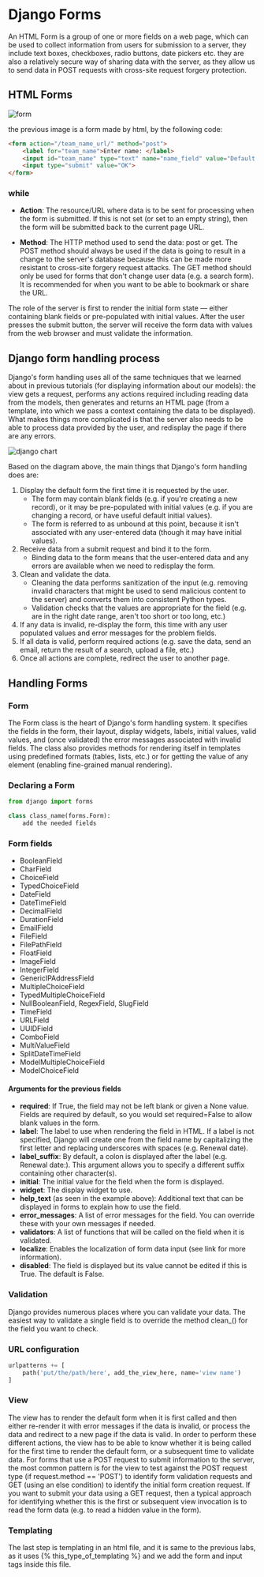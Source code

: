 # Django Forms

An HTML Form is a group of one or more fields on a web page, which can be used to collect information from users for submission to a server, they include text boxes, checkboxes, radio buttons, date pickers etc. they are also a relatively secure way of sharing data with the server, as they allow us to send data in POST requests with cross-site request forgery protection.

## HTML Forms

![form](https://developer.mozilla.org/en-US/docs/Learn/Server-side/Django/Forms/form_example_name_field.png)

the previous image is a form made by html, by the following code:

```html
<form action="/team_name_url/" method="post">
    <label for="team_name">Enter name: </label>
    <input id="team_name" type="text" name="name_field" value="Default name for team.">
    <input type="submit" value="OK">
</form>
```

### while

* **Action**: The resource/URL where data is to be sent for processing when the form is submitted. If this is not set (or set to an empty string), then the form will be submitted back to the current page URL.

* **Method**: The HTTP method used to send the data: post or get.
The POST method should always be used if the data is going to result in a change to the server's database because this can be made more resistant to cross-site forgery request attacks.
The GET method should only be used for forms that don't change user data (e.g. a search form). It is recommended for when you want to be able to bookmark or share the URL.

The role of the server is first to render the initial form state — either containing blank fields or pre-populated with initial values. After the user presses the submit button, the server will receive the form data with values from the web browser and must validate the information.

## Django form handling process

Django's form handling uses all of the same techniques that we learned about in previous tutorials (for displaying information about our models): the view gets a request, performs any actions required including reading data from the models, then generates and returns an HTML page (from a template, into which we pass a context containing the data to be displayed). What makes things more complicated is that the server also needs to be able to process data provided by the user, and redisplay the page if there are any errors.

![django chart](https://developer.mozilla.org/en-US/docs/Learn/Server-side/Django/Forms/form_handling_-_standard.png)

Based on the diagram above, the main things that Django's form handling does are:

1. Display the default form the first time it is requested by the user.
    * The form may contain blank fields (e.g. if you're creating a new record), or it may be pre-populated with initial values (e.g. if you are changing a record, or have useful default initial values).
    * The form is referred to as unbound at this point, because it isn't associated with any user-entered data (though it may have initial values).
2. Receive data from a submit request and bind it to the form.
    * Binding data to the form means that the user-entered data and any errors are available when we need to redisplay the form.
3. Clean and validate the data.
    * Cleaning the data performs sanitization of the input (e.g. removing invalid characters that might be used to send malicious content to the server) and converts them into consistent Python types.
    * Validation checks that the values are appropriate for the field (e.g. are in the right date range, aren't too short or too long, etc.)
4. If any data is invalid, re-display the form, this time with any user populated values and error messages for the problem fields.
5. If all data is valid, perform required actions (e.g. save the data, send an email, return the result of a search, upload a file, etc.)
6. Once all actions are complete, redirect the user to another page.

## Handling Forms

### Form

The Form class is the heart of Django's form handling system. It specifies the fields in the form, their layout, display widgets, labels, initial values, valid values, and (once validated) the error messages associated with invalid fields. The class also provides methods for rendering itself in templates using predefined formats (tables, lists, etc.) or for getting the value of any element (enabling fine-grained manual rendering).

### Declaring a Form

```python
from django import forms

class class_name(forms.Form):
    add the needed fields
```

### Form fields

* BooleanField
* CharField
* ChoiceField
* TypedChoiceField
* DateField
* DateTimeField
* DecimalField
* DurationField
* EmailField
* FileField
* FilePathField
* FloatField
* ImageField
* IntegerField
* GenericIPAddressField
* MultipleChoiceField
* TypedMultipleChoiceField
* NullBooleanField, RegexField, SlugField
* TimeField
* URLField
* UUIDField
* ComboField
* MultiValueField
* SplitDateTimeField
* ModelMultipleChoiceField
* ModelChoiceField

#### Arguments for the previous fields

* **required**: If True, the field may not be left blank or given a None value. Fields are required by default, so you would set required=False to allow blank values in the form.
* **label**: The label to use when rendering the field in HTML. If a label is not specified, Django will create one from the field name by capitalizing the first letter and replacing underscores with spaces (e.g. Renewal date).
* **label_suffix**: By default, a colon is displayed after the label (e.g. Renewal date:). This argument allows you to specify a different suffix containing other character(s).
* **initial**: The initial value for the field when the form is displayed.
* **widget**: The display widget to use.
* **help_text** (as seen in the example above): Additional text that can be displayed in forms to explain how to use the field.
* **error_messages**: A list of error messages for the field. You can override these with your own messages if needed.
* **validators**: A list of functions that will be called on the field when it is validated.
* **localize**: Enables the localization of form data input (see link for more information).
* **disabled**: The field is displayed but its value cannot be edited if this is True. The default is False.

### Validation

Django provides numerous places where you can validate your data. The easiest way to validate a single field is to override the method clean_<fieldname>() for the field you want to check.

### URL configuration

```python
urlpatterns += [
    path('put/the/path/here', add_the_view_here, name='view name')
]
```

### View

The view has to render the default form when it is first called and then either re-render it with error messages if the data is invalid, or process the data and redirect to a new page if the data is valid. In order to perform these different actions, the view has to be able to know whether it is being called for the first time to render the default form, or a subsequent time to validate data.
For forms that use a POST request to submit information to the server, the most common pattern is for the view to test against the POST request type (if request.method == 'POST') to identify form validation requests and GET (using an else condition) to identify the initial form creation request. If you want to submit your data using a GET request, then a typical approach for identifying whether this is the first or subsequent view invocation is to read the form data (e.g. to read a hidden value in the form).

### Templating

The last step is templating in an html file, and it is same to the previous labs, as it uses {% this_type_of_templating %} and we add the form and input tags inside this file.
